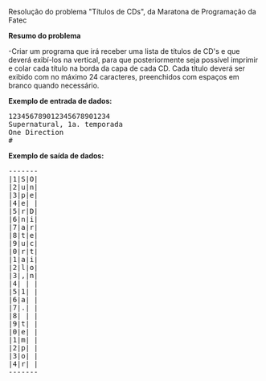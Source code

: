 Resolução do problema "Títulos de CDs", da Maratona de Programação da Fatec

**Resumo do problema**

-Criar um programa que irá receber uma lista de títulos de CD's e que deverá exibí-los na vertical, para que posteriormente seja possível imprimir e colar cada título na borda da capa de cada CD. Cada título deverá ser exibido com no máximo 24 caracteres, preenchidos com espaços em branco quando necessário.

**Exemplo de entrada de dados:**
<pre>
123456789012345678901234
Supernatural, 1a. temporada
One Direction
#
</pre>

**Exemplo de saída de dados:**
<pre>
-------­­­­­­­
|1|S|O|
|2|u|n|
|3|p|e|
|4|e| |
|5|r|D|
|6|n|i|
|7|a|r|
|8|t|e|
|9|u|c|
|0|r|t|
|1|a|i|
|2|l|o|
|3|,|n|
|4| | |
|5|1| |
|6|a| |
|7|.| |
|8| | |
|9|t| |
|0|e| |
|1|m| |
|2|p| |
|3|o| |
|4|r| |
-------­­­
</pre>